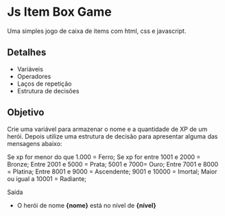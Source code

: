 # Js Item Box Game
Uma simples jogo de caixa de items com html, css e javascript.

## Detalhes
- Variáveis
- Operadores
- Laços de repetição
- Estrutura de decisões


## Objetivo

Crie uma variável para armazenar o nome e a quantidade
de XP de um herói. Depois utilize uma estrutura de decisão
para apresentar alguma das mensagens abaixo:

Se xp for menor do que 1.000 = Ferro;
Se xp for entre 1001 e 2000 = Bronze;
Entre 2001 e 5000 = Prata;
5001 e 7000= Ouro;
Entre 7001 e 8000 = Platina;
Entre 8001 e 9000 = Ascendente;
9001 e 10000 =  Imortal;
Maior ou igual a 10001 = Radiante;


Saída 
- O herói de nome **{nome}** está no nível de **{nível}**